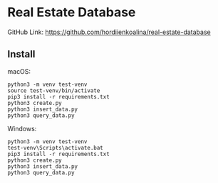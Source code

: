# Real Estate Database
GitHub Link: https://github.com/hordiienkoalina/real-estate-database

## Install

macOS:

```
python3 -m venv test-venv
source test-venv/bin/activate
pip3 install -r requirements.txt
python3 create.py
python3 insert_data.py
python3 query_data.py
```

Windows:
```
python3 -m venv test-venv
test-venv\Scripts\activate.bat
pip3 install -r requirements.txt
python3 create.py
python3 insert_data.py
python3 query_data.py
```